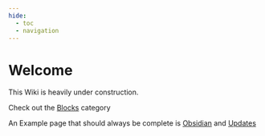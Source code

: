 ```yaml
---
hide:
  - toc
  - navigation
---
```

<!-- How to add inpage css<link rel="stylesheet" href="../stylesheets/custom.css">-->
# Welcome

This Wiki is heavily under construction.

Check out the [Blocks](/Extended-Wiki/wiki/Blocks) category

An Example page that should always be complete is [Obsidian](/Extended-Wiki/wiki/Obsidian) and [Updates](/Extended-Wiki/wiki/Updates)
